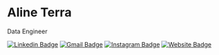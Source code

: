 

# Aline Terra

Data Engineer

[![Linkedin Badge](https://img.shields.io/badge/-Aline%20Terra-red?style=plastic&logo=Linkedin&logoColor=white&link=https://www.linkedin.com/in/alinetleitao/)](https://www.linkedin.com/in/alinetleitao/) 
[![Gmail Badge](https://img.shields.io/badge/-aline.tleitao@gmail.com-red?style=plastic&logo=Gmail&logoColor=white&link=mailto:aline.tleitao@gmail.com)](mailto:aline.tleitao@gmail.com)
[![Instagram Badge](https://img.shields.io/badge/-aline.tleitao-red?style=plastic&logo=Instagram&logoColor=white&link=https://www.instagram.com/alinetleitao/)](https://www.instagram.com/alinetleitao/)
[![Website Badge](https://img.shields.io/badge/-Portfolio-red?style=plastic&labelColor=red&logo=website&logoColor=white&link=https://www.alineterra.com/)](https://www.alineterra.com/) 
